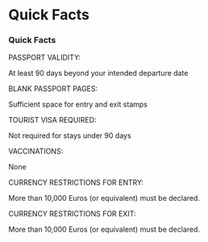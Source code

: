 # Quick Facts

### Quick Facts

PASSPORT VALIDITY:

At least 90 days beyond your intended departure date

BLANK PASSPORT PAGES:

Sufficient space for entry and exit stamps

TOURIST VISA REQUIRED:

Not required for stays under 90 days

VACCINATIONS:

None

CURRENCY RESTRICTIONS FOR ENTRY:

More than 10,000 Euros (or equivalent) must be declared.

CURRENCY RESTRICTIONS FOR EXIT:

More than 10,000 Euros (or equivalent) must be declared.